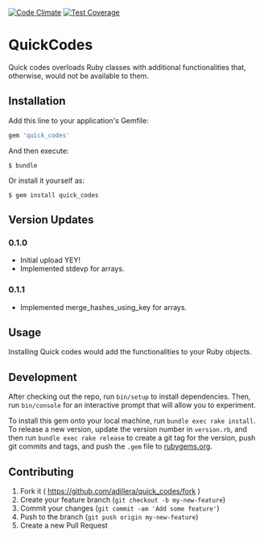 [![Code Climate](https://codeclimate.com/github/adillera/quick_codes/badges/gpa.svg)](https://codeclimate.com/github/adillera/quick_codes)
[![Test Coverage](https://codeclimate.com/github/adillera/quick_codes/badges/coverage.svg)](https://codeclimate.com/github/adillera/quick_codes/coverage)
# QuickCodes

Quick codes overloads Ruby classes with additional functionalities that,
otherwise, would not be available to them.

## Installation

Add this line to your application's Gemfile:

```ruby
gem 'quick_codes'
```

And then execute:

    $ bundle

Or install it yourself as:

    $ gem install quick_codes

## Version Updates
### 0.1.0
  * Initial upload YEY!
  * Implemented stdevp for arrays.

### 0.1.1
  * Implemented merge_hashes_using_key for arrays.

## Usage

Installing Quick codes would add the functionalities to your Ruby
objects.

## Development

After checking out the repo, run `bin/setup` to install dependencies. Then, run `bin/console` for an interactive prompt that will allow you to experiment.

To install this gem onto your local machine, run `bundle exec rake install`. To release a new version, update the version number in `version.rb`, and then run `bundle exec rake release` to create a git tag for the version, push git commits and tags, and push the `.gem` file to [rubygems.org](https://rubygems.org).

## Contributing

1. Fork it ( https://github.com/adillera/quick_codes/fork )
2. Create your feature branch (`git checkout -b my-new-feature`)
3. Commit your changes (`git commit -am 'Add some feature'`)
4. Push to the branch (`git push origin my-new-feature`)
5. Create a new Pull Request
